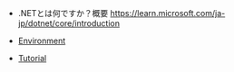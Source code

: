 
- .NETとは何ですか？概要
https://learn.microsoft.com/ja-jp/dotnet/core/introduction

- [Environment](Environment/environment.md)
- [Tutorial](Tutorial/tutorial.md)

